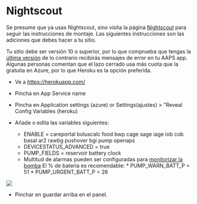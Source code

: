 # Nightscout

Se presume que ya usas Nightscout, sino visita la página [Nightscout](http://www.nightscout.info/wiki/welcome/set-up-nightscout-using-heroku) para seguir las instrucciones de montaje. Las siguientes instrucciones son las adiciones que debes hacer a tu sitio. 

Tu sitio debe ser versión 10 o superior, por lo que comprueba que tengas la [última versión](http://www.nightscout.info/wiki/welcome/how-to-update-to-latest-cgm-remote-monitor-aka-cookie) de lo contrario recibirás mensajes de error en tu AAPS app. Algunas personas comentan que el lazo cerrado usa más cuota que la gratuita en Azure, por lo que Heroku es la opción preferida.

* Ve a https://herokuapp.com/

*	Pincha en App Service name

*	Pincha en Application settings (azure) or Settings(ajustes) > "Reveal Config Variables (heroku)

*	Añade o edita las variables siguientes:

     * ENABLE = careportal boluscalc food bwp cage sage iage iob cob basal ar2 rawbg pushover bgi pump openaps
     * DEVICESTATUS_ADVANCED = true
     * PUMP_FIELDS = reservoir battery clock
     * Multitud de alarmas pueden ser configuradas para [monitorizar la bomba](https://github.com/nightscout/cgm-remote-monitor#pump-pump-monitoring) El % de batería es recomendable:
             *	PUMP_WARN_BATT_P = 51
             *	PUMP_URGENT_BATT_P = 26

![](https://github.com/MilosKozak/AndroidAPS/wiki/images/nightscout1.png)

* Pinchar en guardar arriba en el panel.
